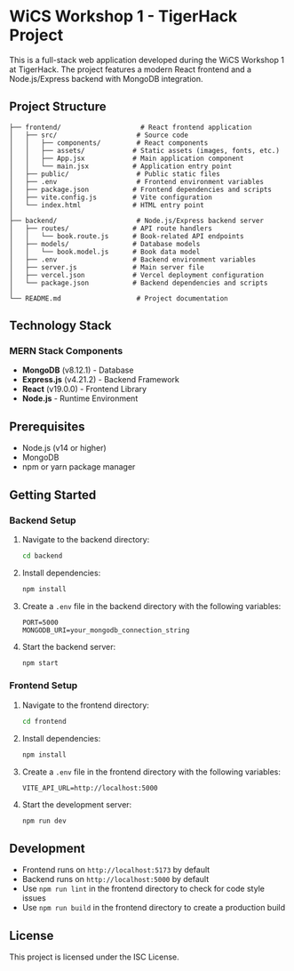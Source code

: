 # WiCS Workshop 1 - TigerHack Project

This is a full-stack web application developed during the WiCS Workshop 1 at TigerHack. The project features a modern React frontend and a Node.js/Express backend with MongoDB integration.

## Project Structure

```
├── frontend/                    # React frontend application
│   ├── src/                    # Source code
│   │   ├── components/         # React components
│   │   ├── assets/            # Static assets (images, fonts, etc.)
│   │   ├── App.jsx            # Main application component
│   │   └── main.jsx           # Application entry point
│   ├── public/                 # Public static files
│   ├── .env                    # Frontend environment variables
│   ├── package.json           # Frontend dependencies and scripts
│   ├── vite.config.js         # Vite configuration
│   └── index.html             # HTML entry point
│
├── backend/                    # Node.js/Express backend server
│   ├── routes/                # API route handlers
│   │   └── book.route.js      # Book-related API endpoints
│   ├── models/                # Database models
│   │   └── book.model.js      # Book data model
│   ├── .env                   # Backend environment variables
│   ├── server.js              # Main server file
│   ├── vercel.json            # Vercel deployment configuration
│   └── package.json           # Backend dependencies and scripts
│
└── README.md                   # Project documentation
```

## Technology Stack

### MERN Stack Components

- **MongoDB** (v8.12.1) - Database
- **Express.js** (v4.21.2) - Backend Framework
- **React** (v19.0.0) - Frontend Library
- **Node.js** - Runtime Environment

## Prerequisites

- Node.js (v14 or higher)
- MongoDB
- npm or yarn package manager

## Getting Started

### Backend Setup

1. Navigate to the backend directory:

   ```bash
   cd backend
   ```

2. Install dependencies:

   ```bash
   npm install
   ```

3. Create a `.env` file in the backend directory with the following variables:

   ```
   PORT=5000
   MONGODB_URI=your_mongodb_connection_string
   ```

4. Start the backend server:
   ```bash
   npm start
   ```

### Frontend Setup

1. Navigate to the frontend directory:

   ```bash
   cd frontend
   ```

2. Install dependencies:

   ```bash
   npm install
   ```

3. Create a `.env` file in the frontend directory with the following variables:

   ```
   VITE_API_URL=http://localhost:5000
   ```

4. Start the development server:
   ```bash
   npm run dev
   ```

## Development

- Frontend runs on `http://localhost:5173` by default
- Backend runs on `http://localhost:5000` by default
- Use `npm run lint` in the frontend directory to check for code style issues
- Use `npm run build` in the frontend directory to create a production build

## License

This project is licensed under the ISC License.

